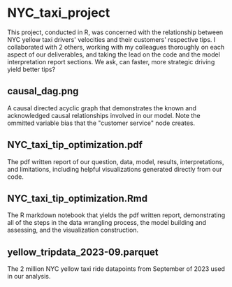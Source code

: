 # NYC_taxi_project
This project, conducted in R, was concerned with the relationship between NYC yellow taxi drivers' velocities and their customers' respective tips. I collaborated with 2 others, working with my colleagues thoroughly on each aspect of our deliverables, and taking the lead on the code and the model interpretation report sections. We ask, can faster, more strategic driving yield better tips?

## causal_dag.png
A causal directed acyclic graph that demonstrates the known and acknowledged causal relationships involved in our model. Note the ommitted variable bias that the "customer service" node creates.

## NYC_taxi_tip_optimization.pdf
The pdf written report of our question, data, model, results, interpretations, and limitations, including helpful visualizations generated directly from our code.

## NYC_taxi_tip_optimization.Rmd
The R markdown notebook that yields the pdf written report, demonstrating all of the steps in the data wrangling process, the model building and assessing, and the visualization construction.

## yellow_tripdata_2023-09.parquet
The 2 million NYC yellow taxi ride datapoints from September of 2023 used in our analysis.
